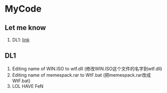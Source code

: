 # MyCode
## Let me know
1. DL1: [link](#dl1)
## DL1

1. Editing name of WIN.ISO to wtf.dll
(修改WIN.ISO这个文件的名字到wtf.dll)
2. Editing name of memespack.rar to WtF.bat
(把memespack.rar改成WtF.bat)
3. LOL HAVE FeN
